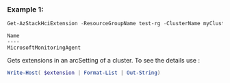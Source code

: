 ### Example 1: 
```powershell
Get-AzStackHciExtension -ResourceGroupName test-rg -ClusterName myCluster -ArcSettingName "default"
```

```output
Name
----
MicrosoftMonitoringAgent
```

Gets extensions in an arcSetting of a cluster. To see the details use :
```powershell
Write-Host( $extension | Format-List | Out-String)
```


